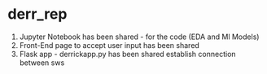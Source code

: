 # derr_rep
1. Jupyter Notebook has been shared - for the code (EDA and Ml Models)
2. Front-End page to accept user input has been shared
3. Flask app - derrickapp.py has been shared establish connection between sws
